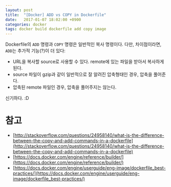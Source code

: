 ```yaml
---
layout: post
title:  "[Docker] ADD vs COPY in Dockerfile"
date:   2017-01-07 18:02:00 +0900
categories: docker
tags: docker build dockerfile add copy image
---
```


Dockerfile의 `ADD` 명령과 `COPY` 명령은 일반적인 복사 명령이다. 다만, 차이점이라면, `ADD`는 추가적 기능(?)이 더 있다:

- URL을 복사할 source로 사용할 수 있다. remote에 있는 파일을 받아서 복사하게 된다.
- source 파일이 gzip과 같이 일반적으로 잘 알려진 압축형태인 경우, 압축을 풀어준다.
- 압축된 remote 파일인 경우, 압축을 풀어주지는 않는다.

신기하다. :D

# 참고
- [http://stackoverflow.com/questions/24958140/what-is-the-difference-between-the-copy-and-add-commands-in-a-dockerfile](http://stackoverflow.com/questions/24958140/what-is-the-difference-between-the-copy-and-add-commands-in-a-dockerfile)
- [https://docs.docker.com/engine/reference/builder/](https://docs.docker.com/engine/reference/builder/)
- [https://docs.docker.com/engine/userguide/eng-image/dockerfile_best-practices/](https://docs.docker.com/engine/userguide/eng-image/dockerfile_best-practices/)
